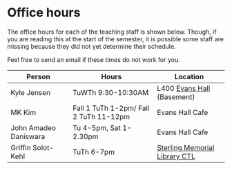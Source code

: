 # Office hours


The office hours for each of the teaching staff is shown 
below. Though, if you are reading this at the start of 
the semester, it is possible some staff are missing because
they did not yet determine their schedule.

Feel free to send an email if these times do not work for you.

| Person      | Hours                                                                    |Location|
| ----------- | ------------------------------------------------------------------------ |--------|
| Kyle Jensen | TuWTh 9:30-10:30AM| L400 [Evans Hall](https://map.yale.edu/place/building/EVANS) (Basement)|
| MK Kim  | Fall 1 TuTh 1-2pm/ Fall 2 TuTh 11-12pm |Evans Hall Cafe|
| John Amadeo Daniswara | Tu 4-5pm, Sat 1-2.30pm | Evans Hall Cafe|
| Griffin Solot-Kehl | TuTh 6-7pm| [Sterling Memorial Library CTL](https://ctl.yale.edu/Directions) |


